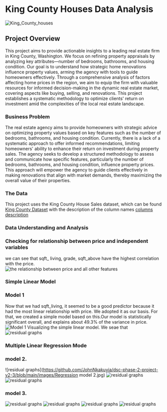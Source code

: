 # King County Houses Data Analysis 

![King_County_houses](https://github.com/JohnNkakuyia/dsc-phase-2-project-v2-3/blob/main/images/imagereader.jpg)



## Project Overview

This project aims to provide actionable insights to a leading real estate firm in King County, Washington. We focus on refining property appraisals by analyzing key attributes—number of bedrooms, bathrooms, and housing condition. Our goal is to understand how strategic home renovations influence property values, arming the agency with tools to guide homeowners effectively. Through a comprehensive analysis of factors affecting home prices in the region, we aim to equip the firm with valuable resources for informed decision-making in the dynamic real estate market, covering aspects like buying, selling, and renovations. This project establishes a systematic methodology to optimize clients' return on investment amid the complexities of the local real estate landscape.

### Business Problem

The real estate agency aims to provide homeowners with strategic advice on optimizing property values based on key features such as the number of bedrooms, bathrooms, and housing condition. Currently, there is a lack of a systematic approach to offer informed recommendations, limiting homeowners' ability to enhance their return on investment during property sales. The agency seeks to develop a structured methodology to assess and communicate how specific features, particularly the number of bedrooms, bathrooms, and housing condition, influence property prices. This approach will empower the agency to guide clients effectively in making renovations that align with market demands, thereby maximizing the overall value of their properties.

### The Data

This project uses the King County House Sales dataset, which can be found [King County Dataset](https://github.com/JohnNkakuyia/dsc-phase-2-project-v2-3/blob/main/data/kc_house_data.csv) with the description of the column names [columns description](https://github.com/JohnNkakuyia/dsc-phase-2-project-v2-3/blob/main/data/column_names.md)

### Data Understanding and Analysis 
### Checking for relationship between price and independent variables
we can see that sqft_ living, grade, sqft_above have the highest correlation with the price.  
![the relationship between price and all other features](https://github.com/JohnNkakuyia/dsc-phase-2-project-v2-3/blob/main/images/price_vs_all.jpg)
### Simple Linear Model
### Model 1
Now that we had sqft_living, it seemed to be a good predictor because it had the most linear relationship with price. We adopted it as our basis. For that, we created a simple model based on this.Our model is statistically significant overall, and explains about 49.3% of the variance in price.
![Model 1](https://github.com/JohnNkakuyia/dsc-phase-2-project-v2-3/blob/main/images/simple_model.jpg)
Visualizing the simple linear model. We seae that 
![residual graphs](https://github.com/JohnNkakuyia/dsc-phase-2-project-v2-3/blob/main/images/base_line_living.jpg)
### Multiple Linear Regression Mode
### model 2.
![residual graphs](https://github.com/JohnNkakuyia/dsc-phase-2-project-v2-3/blob/main/images/Regression model 2.jpg)
![residual graphs](https://github.com/JohnNkakuyia/dsc-phase-2-project-v2-3/blob/main/images/house_vs_interest.jpg)
![residual graphs](https://github.com/JohnNkakuyia/dsc-phase-2-project-v2-3/blob/main/images/House_condition.jpg)

### model 3.
![residual graphs](https://github.com/JohnNkakuyia/dsc-phase-2-project-v2-3/blob/main/images/log_mode3.jpg)
![residual graphs](https://github.com/JohnNkakuyia/dsc-phase-2-project-v2-3/blob/main/images/log_reg_mod.jpg)
![residual graphs](https://github.com/JohnNkakuyia/dsc-phase-2-project-v2-3/blob/main/images/log_reg2.jpg)
![residual graphs](https://github.com/JohnNkakuyia/dsc-phase-2-project-v2-3/blob/main/images/Homosc.jpg)

 

